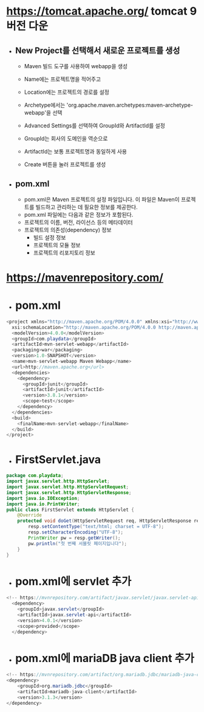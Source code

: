 # https://tomcat.apache.org/ tomcat 9버전 다운

- ## New Project를 선택해서 새로운 프로젝트를 생성 
  - Maven 빌드 도구를 사용하여 webapp을 생성
  - Name에는 프로젝트명을 적어주고
  - Location에는 프로젝트의 경로를 설정
  - Archetype에서는 'org.apache.maven.archetypes:maven-archetype-webapp'을 선택

  - Advanced Settings를 선택하여 GroupId와 ArtifactId를 설정
  - GroupId는 회사의 도메인을 역순으로
  - ArtifactId는 보통 프로젝트명과 동일하게 사용 
  - Create 버튼을 눌러 프로젝트를 생성

- ## pom.xml
  - pom.xml은 Maven 프로젝트의 설정 파일입니다. 이 파일은 Maven이 프로젝트를 빌드하고 관리하는 데 필요한 정보를 제공한다. 
  - pom.xml 파일에는 다음과 같은 정보가 포함된다.
  - 프로젝트의 이름, 버전, 라이선스 등의 메타데이터
  - 프로젝트의 의존성(dependency) 정보
    - 빌드 설정 정보
    - 프로젝트의 모듈 정보
    - 프로젝트의 리포지토리 정보

# https://mavenrepository.com/

  - # pom.xml
```java
<project xmlns="http://maven.apache.org/POM/4.0.0" xmlns:xsi="http://www.w3.org/2001/XMLSchema-instance"
  xsi:schemaLocation="http://maven.apache.org/POM/4.0.0 http://maven.apache.org/maven-v4_0_0.xsd">
  <modelVersion>4.0.0</modelVersion>
  <groupId>com.playdata</groupId>
  <artifactId>mvn-servlet-webapp</artifactId>
  <packaging>war</packaging>
  <version>1.0-SNAPSHOT</version>
  <name>mvn-servlet-webapp Maven Webapp</name>
  <url>http://maven.apache.org</url>
  <dependencies>
    <dependency>
      <groupId>junit</groupId>
      <artifactId>junit</artifactId>
      <version>3.8.1</version>
      <scope>test</scope>
    </dependency>
  </dependencies>
  <build>
    <finalName>mvn-servlet-webapp</finalName>
  </build>
</project>
```


  - # FirstServlet.java 
```java
package com.playdata;
import javax.servlet.http.HttpServlet;
import javax.servlet.http.HttpServletRequest;
import javax.servlet.http.HttpServletResponse;
import java.io.IOException;
import java.io.PrintWriter;
public class FirstServlet extends HttpServlet {
    @Override
    protected void doGet(HttpServletRequest req, HttpServletResponse resp) throws IOException {
        resp.setContentType("text/html; charset = UTF-8");
        resp.setCharacterEncoding("UTF-8");
        PrintWriter pw = resp.getWriter();
        pw.println("첫 번째 서블릿 페이지입니다");
    }
}
```

  - # pom.xml에 servlet 추가
```java
<!-- https://mvnrepository.com/artifact/javax.servlet/javax.servlet-api -->
  <dependency>
    <groupId>javax.servlet</groupId>
    <artifactId>javax.servlet-api</artifactId>
    <version>4.0.1</version>
    <scope>provided</scope>
  </dependency> 
```

  - # pom.xml에 mariaDB java client 추가
```java
<!-- https://mvnrepository.com/artifact/org.mariadb.jdbc/mariadb-java-client -->
<dependency>
    <groupId>org.mariadb.jdbc</groupId>
    <artifactId>mariadb-java-client</artifactId>
    <version>3.1.3</version>
</dependency>
```
